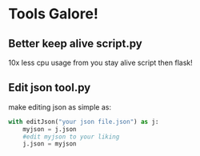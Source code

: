 # Tools Galore!
## Better keep alive script.py
10x less cpu usage from you stay alive script then flask!
## Edit json tool.py
make editing json as simple as:
```py
with editJson("your json file.json") as j:
    myjson = j.json
    #edit myjson to your liking
    j.json = myjson
```
